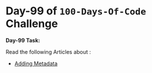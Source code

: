 # **Day-99 of `100-Days-Of-Code` Challenge**

**Day-99 Task:**

Read the following Articles about :
- [Adding Metadata](https://nextjs.org/learn/dashboard-app/adding-metadata)
